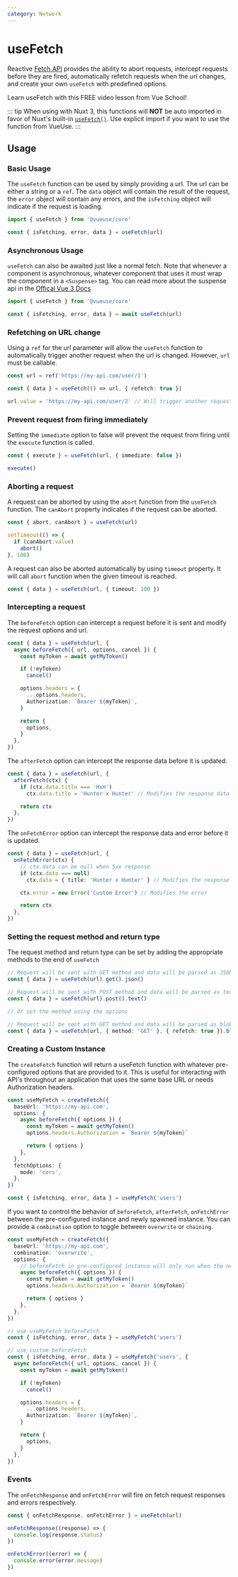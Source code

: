 ```yaml
---
category: Network
---
```


# useFetch

Reactive [Fetch API](https://developer.mozilla.org/en-US/docs/Web/API/Fetch_API) provides the ability to abort requests, intercept requests before
they are fired, automatically refetch requests when the url changes, and create your own `useFetch` with predefined options. 

<CourseLink href="https://vueschool.io/lessons/vueuse-utilities-usefetch-and-reactify?friend=vueuse">Learn useFetch with this FREE video lesson from Vue School!</CourseLink>

::: tip
When using with Nuxt 3, this functions will **NOT** be auto imported in favor of Nuxt's built-in [`useFetch()`](https://v3.nuxtjs.org/api/composables/use-fetch). Use explicit import if you want to use the function from VueUse.
:::

## Usage

### Basic Usage

The `useFetch` function can be used by simply providing a url. The url can be either a string or a `ref`. The `data` object will contain the result of the request, the `error` object will contain any errors, and the `isFetching` object will indicate if the request is loading.

```ts
import { useFetch } from '@vueuse/core'

const { isFetching, error, data } = useFetch(url)
```

### Asynchronous Usage
`useFetch` can also be awaited just like a normal fetch. Note that whenever a component is asynchronous, whatever component that uses
it must wrap the component in a `<Suspense>` tag. You can read more about the suspense api in the [Offical Vue 3 Docs](https://vuejs.org/guide/built-ins/suspense.html)

```ts
import { useFetch } from '@vueuse/core'

const { isFetching, error, data } = await useFetch(url)
```

### Refetching on URL change

Using a `ref` for the url parameter will allow the `useFetch` function to automatically trigger another request when the url is changed. However, `url` must be callable.

```ts
const url = ref('https://my-api.com/user/1')

const { data } = useFetch(() => url, { refetch: true })

url.value = 'https://my-api.com/user/2' // Will trigger another request
```

### Prevent request from firing immediately

Setting the `immediate` option to false will prevent the request from firing until the `execute` function is called.

```ts
const { execute } = useFetch(url, { immediate: false })

execute()
```

### Aborting a request

A request can be aborted by using the `abort` function from the `useFetch` function. The `canAbort` property indicates if the request can be aborted.

```ts
const { abort, canAbort } = useFetch(url)

setTimeout(() => {
  if (canAbort.value)
    abort()
}, 100)
```

A request can also be aborted automatically by using `timeout` property. It will call `abort` function when the given timeout is reached.

```ts
const { data } = useFetch(url, { timeout: 100 })
```

### Intercepting a request

The `beforeFetch` option can intercept a request before it is sent and modify the request options and url.

```ts
const { data } = useFetch(url, {
  async beforeFetch({ url, options, cancel }) {
    const myToken = await getMyToken()

    if (!myToken)
      cancel()

    options.headers = {
      ...options.headers,
      Authorization: `Bearer ${myToken}`,
    }

    return {
      options,
    }
  },
})
```

The `afterFetch` option can intercept the response data before it is updated.

```ts
const { data } = useFetch(url, {
  afterFetch(ctx) {
    if (ctx.data.title === 'HxH')
      ctx.data.title = 'Hunter x Hunter' // Modifies the response data

    return ctx
  },
})
```

The `onFetchError` option can intercept the response data and error before it is updated.
```ts
const { data } = useFetch(url, {
  onFetchError(ctx) {
    // ctx.data can be null when 5xx response
    if (ctx.data === null)
      ctx.data = { title: 'Hunter x Hunter' } // Modifies the response data

    ctx.error = new Error('Custom Error') // Modifies the error

    return ctx
  },
})
```

### Setting the request method and return type

The request method and return type can be set by adding the appropriate methods to the end of `useFetch`

```ts
// Request will be sent with GET method and data will be parsed as JSON
const { data } = useFetch(url).get().json()

// Request will be sent with POST method and data will be parsed as text
const { data } = useFetch(url).post().text()

// Or set the method using the options

// Request will be sent with GET method and data will be parsed as blob
const { data } = useFetch(url, { method: 'GET' }, { refetch: true }).blob()
```

### Creating a Custom Instance

The `createFetch` function will return a useFetch function with whatever pre-configured options that are provided to it. This is useful for interacting with API's throughout an application that uses the same base URL or needs Authorization headers.

```ts
const useMyFetch = createFetch({
  baseUrl: 'https://my-api.com',
  options: {
    async beforeFetch({ options }) {
      const myToken = await getMyToken()
      options.headers.Authorization = `Bearer ${myToken}`

      return { options }
    },
  },
  fetchOptions: {
    mode: 'cors',
  },
})

const { isFetching, error, data } = useMyFetch('users')
```

If you want to control the behavior of `beforeFetch`, `afterFetch`, `onFetchError` between the pre-configured instance and newly spawned instance. You can provide a `combination` option to toggle between `overwrite` or `chaining`.

```ts
const useMyFetch = createFetch({
  baseUrl: 'https://my-api.com',
  combination: 'overwrite',
  options: {
    // beforeFetch in pre-configured instance will only run when the newly spawned instance do not pass beforeFetch
    async beforeFetch({ options }) {
      const myToken = await getMyToken()
      options.headers.Authorization = `Bearer ${myToken}`

      return { options }
    },
  },
})

// use useMyFetch beforeFetch
const { isFetching, error, data } = useMyFetch('users')

// use custom beforeFetch
const { isFetching, error, data } = useMyFetch('users', {
  async beforeFetch({ url, options, cancel }) {
    const myToken = await getMyToken()

    if (!myToken)
      cancel()

    options.headers = {
      ...options.headers,
      Authorization: `Bearer ${myToken}`,
    }

    return {
      options,
    }
  },
})
```

### Events

The `onFetchResponse` and `onFetchError` will fire on fetch request responses and errors respectively.

```ts
const { onFetchResponse, onFetchError } = useFetch(url)

onFetchResponse((response) => {
  console.log(response.status)
})

onFetchError((error) => {
  console.error(error.message)
})
```
